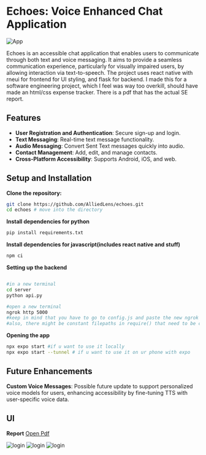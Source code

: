# Echoes: Voice Enhanced Chat Application

![App](assets/echoesJojo.jpg)

Echoes is an accessible chat application that enables users to communicate through both text and voice messaging. It aims to provide a seamless communication experience, particularly for visually impaired users, by allowing interaction via text-to-speech. The project uses react native with rneui for frontend for UI styling, and flask for backend. I made this for a software engineering project, which I feel was way too overkill, should have made an html/css expense tracker. There is a pdf that has the actual SE report. 

## Features
- **User Registration and Authentication**: Secure sign-up and login.
- **Text Messaging**: Real-time text message functionality.
- **Audio Messaging**: Convert Sent Text messages quickly into audio.
- **Contact Management**: Add, edit, and manage contacts.
- **Cross-Platform Accessibility**: Supports Android, iOS, and web.

## Setup and Installation

**Clone the repository:**
```bash
git clone https://github.com/AlliedLens/echoes.git
cd echoes # move into the directory
```
**Install dependencies for python**
```bash
pip install requirements.txt
```
**Install dependencies for javascript(includes react native and stuff)**
```bash
npm ci
```
**Setting up the backend**
```bash

#in a new terminal
cd server
python api.py

#open a new terminal
ngrok http 5000 
#keep in mind that you have to go to config.js and paste the new ngrok domain
#also, there might be constant filepaths in require() that need to be changed to that of your PC. 
```

**Opening the app**
```bash
npx expo start #if u want to use it locally
npx expo start --tunnel # if u want to use it on ur phone with expo
```

## Future Enhancements

**Custom Voice Messages**: Possible future update to support personalized voice models for users, enhancing accessibility by fine-tuning TTS with user-specific voice data.

## UI

**Report** [Open Pdf](SE_Final_Report.pdf)

![login](./assets/loginScreen.jpeg)
![login](./assets/newAccount.jpeg)
![login](./assets/chatScreen.png)